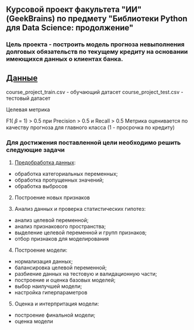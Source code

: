 ## Курсовой проект факультета "ИИ" (GeekBrains) по предмету "Библиотеки Python для Data Science: продолжение"

### Цель проекта - построить модель прогноза невыполнения долговых обязательств по текущему кредиту на основании имеющихся данных о клиентах банка. 

[Данные](http://)
-----
course_project_train.csv - обучающий датасет
course_project_test.csv - тестовый датасет


Целевая метрика

F1( 𝛽  = 1) > 0.5 при Precision > 0.5 и Recall > 0.5
Метрика оценивается по качеству прогноза для главного класса (1 - просрочка по кредиту)

### Для достижения поставленной цели необходимо решить следующие задачи

1. [Предобработка данных](http://):
- обработка категориальных переменных;
- обработка пропущенных значений;
- обработка выбросов

2. Построение новых признаков

3. Анализ данных и проверка статистических гипотез:
- анализ целевой переменной;
- анализ признакового пространства;
- выделение целевой переменной и групп признаков;
- отбор признаков для моделирования

4. Построение модели:
- нормализация данных;
- балансировка целевой переменной;
- разбиение данных на тестовую и валидационную части;
- построение и оценка базовых моделей;
- выбор наилучшей модели;
- настройка гиперпараметров

5. Оценка и интерпритация модели:
- построение финальной модели;
- оценка модели
